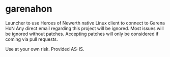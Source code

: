 garenahon
=========

Launcher to use Heroes of Newerth native Linux client to connect to Garena HoN
Any direct email regarding this project will be ignored.
Most issues will be ignored without patches.
Accepting patches will only be considered if coming via pull requests.

Use at your own risk.
Provided AS-IS.
